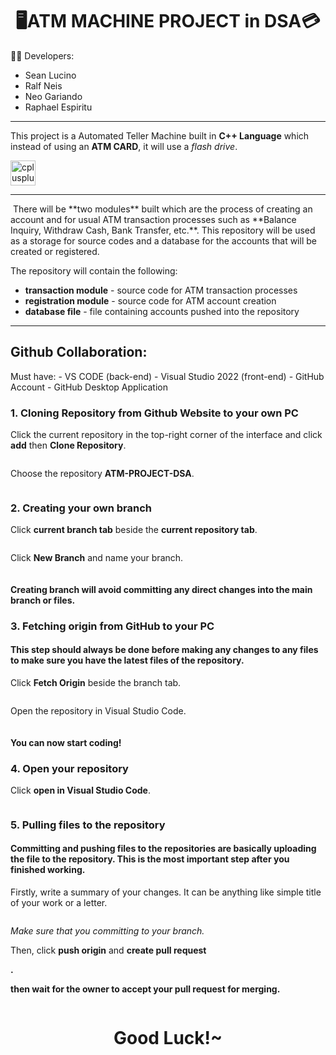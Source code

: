 <h1 align="center">🖥️ATM MACHINE PROJECT in DSA💳</h1>

🧑‍💻 Developers: 
- Sean Lucino
- Ralf Neis
- Neo Gariando
- Raphael Espiritu
 ---
This project is a Automated Teller Machine built in **C++ Language** which instead of using an **ATM CARD**, it will use a *flash drive*.

<img src="https://raw.githubusercontent.com/devicons/devicon/master/icons/cplusplus/cplusplus-original.svg" alt="cplusplus" width="40" height="40"/> </a> 

---

<p>&nbsp;There will be **two modules** built which are the process of creating an account and for usual ATM transaction processes such as **Balance Inquiry, Withdraw Cash, Bank Transfer, etc.**.
This repository will be used as a storage for source codes and a database for the accounts that will be created or registered.</p>

The repository will contain the following:
- **transaction module** - source code for ATM transaction processes
- **registration module** - source code for ATM account creation
- **database file** - file containing accounts pushed into the repository
  
---

<h2 align="left" > Github Collaboration: </h2>
Must have:
- VS CODE (back-end)
- Visual Studio 2022 (front-end)
- GitHub Account
- GitHub Desktop Application

<h3 align="left" > 1. Cloning Repository from Github Website to your own PC </h3>
    <p>Click the current repository in the top-right corner of the interface and click <b>add</b> then <b>Clone Repository</b>.</p>
    <img src="./assets/clone_repo.png" alt=""/> 
    <p>Choose the repository <b>ATM-PROJECT-DSA</b>.</p>
    <img src="./assets/pick_repo.png" alt=""/> 

<h3 align="left" > 2. Creating your own branch </h3>
    <p>Click <b>current branch tab</b> beside the <b>current repository tab</b>.</p>
    <img src="./assets/create_branch.png" alt=""/>
    <p>Click <b>New Branch</b> and name your branch.</p>
    <img src="./assets/name_branch.png" alt=""/> 
    <h4><b>Creating branch will avoid committing any direct changes into the main branch or files.</b></h4>


<h3 align="left" > 3. Fetching origin from GitHub to your PC </h3>
    <h4>This step should always be done before making any changes to any files to make sure you have the <b>latest files of the repository.</b></h4>
    <p>Click <b>Fetch Origin</b> beside the branch tab.</p>
    <img src="./assets/fetch_origin.png" alt=""/> </a> 
    <p>Open the repository in Visual Studio Code.</p>
    <img src="./assets/open_vs.png" alt=""/> </a> 
    <h4><b>You can now start coding!</b></h4>

<h3 align="left" > 4. Open your repository </h3>
    <p>Click <b>open in Visual Studio Code</b>.</p>
    <img src="./assets/open_vs.png" alt=""/> 

<h3 align="left" > 5. Pulling files to the repository </h3>
    <h4>Committing and pushing files to the repositories are basically uploading the file to the repository. This is the most important step after you finished working.</h4>
    <p>Firstly, write a summary of your changes. It can be anything like simple title of your work or a letter.</p>
    <img src="./assets/commit_branch.png" alt=""/> 
    <p><i>Make sure that you committing to your branch.</i></p>
    <p>Then, click <b>push origin</b> and <b>create pull request</p>.
    <img src="./assets/push_change.png" alt=""/>
    <img src="./assets/create_req.png" alt=""/> 
    <br>
    <p>then wait for the owner to accept your pull request for merging.</p>
    <img src="./assets/git_pull.png" alt=""/> 
    <h1 align='center'>Good Luck!~</h1>
    


